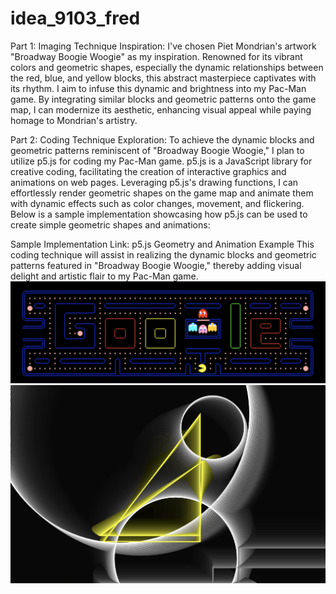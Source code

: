 # idea_9103_fred
Part 1: Imaging Technique Inspiration:
I've chosen Piet Mondrian's artwork "Broadway Boogie Woogie" as my inspiration. Renowned for its vibrant colors and geometric shapes, especially the dynamic relationships between the red, blue, and yellow blocks, this abstract masterpiece captivates with its rhythm. I aim to infuse this dynamic and brightness into my Pac-Man game. By integrating similar blocks and geometric patterns onto the game map, I can modernize its aesthetic, enhancing visual appeal while paying homage to Mondrian's artistry.




Part 2: Coding Technique Exploration:
To achieve the dynamic blocks and geometric patterns reminiscent of "Broadway Boogie Woogie," I plan to utilize p5.js for coding my Pac-Man game. p5.js is a JavaScript library for creative coding, facilitating the creation of interactive graphics and animations on web pages. Leveraging p5.js's drawing functions, I can effortlessly render geometric shapes on the game map and animate them with dynamic effects such as color changes, movement, and flickering. Below is a sample implementation showcasing how p5.js can be used to create simple geometric shapes and animations:



Sample Implementation Link: p5.js Geometry and Animation Example
This coding technique will assist in realizing the dynamic blocks and geometric patterns featured in "Broadway Boogie Woogie," thereby adding visual delight and artistic flair to my Pac-Man game.
![Image Description](WechatIMG269.jpg)
![Image Description](WechatIMG270.jpg)
